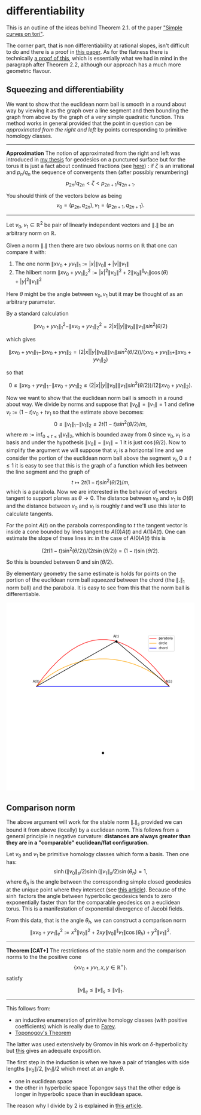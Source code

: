 <title> Toponogov </title>

# differentiability

This is an outline of the ideas behind Theorem 2.1. of the paper ["Simple curves on tori"](https://arxiv.org/abs/math/0005220).

The corner part, that is non differentiability at rational slopes,
isn't difficult to do and there is a proof in [this paper](https://arxiv.org/abs/2107.13499).
As for the flatness there is technically [a proof of this](https://arxiv.org/abs/2001.05557),
which is essentially what we had in mind in the paragraph after Theorem 2.2,
although our approach has a much more geometric flavour.



## Squeezing and differentiability


We want to show that the euclidean norm ball is smooth in a round about way
by viewing it as the graph over a line segment and then bounding the 
graph from above by the graph of a very simple quadratic function.
This method works in general provided that the point in question
can be *approximated from the right and left* by points 
corresponding to primitive homology classes.

---

**Approximation**
The notion of approximated from the right and left
was introduced in [my thesis](http://wrap.warwick.ac.uk/4008/) for geodesics on a punctured surface
but for the torus it is just a fact about continued fractions 
(see [here](https://en.wikipedia.org/wiki/Continued_fraction#Infinite_continued_fractions_and_convergents))
: if $\zeta$ is an irrational and $p_n/q_n$ the sequence of convergents
then (after possibly renumbering)
$$p_{2n}/q_{2n} < \zeta < p_{2n+1}/q_{2n+1}.$$

You should think of the vectors below  as being 
$$v_0= (p_{2n},q_{2n}), v_1 = (p_{2n+1},q_{2n+1}).$$

---


Let $v_0,v_1 \in \mathbb{R}^2$ be pair of linearly independent vectors and
$\|.\|$ be an arbitrary norm on $\mathbb{R}$.

Given a norm $\|. \|$ then there are two obvious norms on $\mathbb{R}$ that one can compare it with:

1. The one norm $\|x v_0 + y v_1 \|_1 := |x|\|v_0\| + |v| \|v_1\|$
1. The hilbert norm $\| x v_0 + y v_1 \|_2^2 := |x|^2\|v_0\|^2 +2 \|v_0\|^\|v_1\|\cos(\theta) +  |y|^2 \|v_1\|^2$

Here $\theta$ might be the angle between $v_0, v_1$ but it may be thought of as
an arbitrary parameter.

By a standard calculation

$$\| x v_0 + y v_1 \|_1^2 - \| x v_0 + y v_1 \|_2^2  =   2 |x| |y| \|v_0\|\|v_1\| sin^2(\theta/2)$$

which gives

<!-- $$\| x v_0 + y v_1 \|_1 - \| x v_0 + y v_1 \|_2  =   \frac{2|x| |y| \|v_0\|\|v_1\| sin^2(\theta/2)}{\| x v_0 + y v_1 \|_1 + \| x v_0 + y v_1 \|_2}$$ -->
$$\| x v_0 + y v_1 \|_1 - \| x v_0 + y v_1 \|_2  =   
(2|x| |y| \|v_0\|\|v_1\| sin^2(\theta/2))/( x v_0 + y v_1 \|_1 + \| x v_0 + y v_1 \|_2)$$


so that

<!-- $$0 \leq \| x v_0 + y v_1 \|_1 - \| x v_0 + y v_1 \|_2  \leq   \frac{2 |x| |y| \|v_0\|\|v_1\| sin^2(\theta/2)}{2\| x v_0 + y v_1 \|_2}.$$ -->
$$0 \leq \| x v_0 + y v_1 \|_1 - \| x v_0 + y v_1 \|_2  \leq   (2 |x| |y| \|v_0\|\|v_1\| sin^2(\theta/2))/(2\| x v_0 + y v_1 \|_2).$$


Now we want to show that the euclidean norm ball is smooth in a round about way.
We divide by norms and suppose that $\|v_0\|= \|v_1\|=1$
and define $v_t := (1-t)v_0 + tv_1$ so that the estimate above becomes:
$$0 \leq \|  v_t \|_1 - \| v_t\|_2  \leq   2 t(1-t) sin^2(\theta/2)/m,$$
where $m := \inf_{0 \leq t \leq 1} \| v_t \|_2$, which is bounded away from $0$ since $v_0,v_1$ is a basis
and under the hypothesis $\|v_0\|= \|v_1\|=1$ it is just $\cos(\theta/2)$.
Now to simplify the argument we will suppose that $v_t$ is a horizontal line 
and we consider the portion of the euclidean norm ball above the segment
$v_t,\, 0 \leq t \leq 1$
it is easy to see that this is the graph of a function which lies between the line segment and the graph of
$$ t \mapsto  2t(1-t) sin^2(\theta/2)/m,$$
which is a parabola.
Now we are interested in the behavior of vectors tangent to support planes as $\theta \rightarrow 0$.
The distance between $v_0$ and $v_1$ is $O(\theta)$ and the distance between $v_0$ and $v_t$ is roughly $t$
and we'll use this later to calculate tangents.

For the point $A(t)$ on the parabola corresponding to $t$ the tangent vector is inside a cone
bounded by lines tangent to $A(0)A(t)$ and $A(1)A(t)$.
One can estimate the slope of these lines in:
in the case of $A(0)A(t)$  this is 

<!-- $$\frac{2t(1-t) \sin^2(\theta/2)}{2t\sin(\theta/2)} = (1-t) \sin(\theta/2).$$ -->
$$(2t(1-t) \sin^2(\theta/2))/(2t\sin(\theta/2)) = (1-t) \sin(\theta/2).$$

So this is bounded between $0$ and $\sin(\theta/2)$. 

By elementary geometry the same estimate is holds for points on the portion 
of the euclidean norm ball *squeezed* between the chord (the $\|.\|_1$ norm ball) and the parabola. It is easy to see from this that the norm ball is differentiable.



![**Figure:** The euclidean ball getting squeezed](./triangle.png)


## Comparison norm

The above argument will work for the stable norm $\|. \|_s$ 
provided we can bound it from above (locally) by a euclidean norm.
This follows from a general principle in negative curvature:
**distances are always greater than they are in a "comparable" euclidean/flat configuration.**


Let $v_0$ and $v_1$ be primitive homology classes which form a basis. Then one
has: 
$$\sinh(\|v_0\|_s/2)\sinh(\|v_1\|_s/2)\sin(\theta_h) = 1,$$ 
where $\theta_h$ is the angle between the corresponding simple closed geodesics at the unique
point where they intersect (see [this article](https://arxiv.org/abs/math/0403041)).
Because of the $\sinh$ factors the angle between hyperbolic geodesics
tends to zero exponentially faster than for the comparable geodesics
on a euclidean torus. This is a manifestation of exponential divergence 
of Jacobi fields.

From this data, that is the angle $\theta_h$, we can construct a  comparison norm 
$$\| x v_0 + y v_1 \|_e^2 := x^2\|v_0\|^2 +2xy \|v_0\|^\|v_1\|\cos(\theta_h) +  y^2 \|v_1\|^2.$$

---

**Theorem [CAT+]** 
The restrictions of the stable norm and the comparison norms to the the positive cone
$$\{ x v_0 + y v_1 , \, x,y \in \mathbb{R}^+ \}.$$
satisfy 

$$\| v \|_e \leq \| v \|_s \leq \| v \|_1.$$

---

This follows from:
- an inductive enumeration of primitive homology classes (with positive coefficients)
which is really due to [Farey](https://en.wikipedia.org/wiki/Farey_sequence).
- [Toponogov's Theorem](https://en.m.wikipedia.org/wiki/Toponogov%27s_theorem#:~:text=It%20is%20one%20of%20a,a%20region%20of%20low%20curvature.)

The latter was used extensively by Gromov in his work on $\delta$-hyperbolicity 
but [this](https://www2.math.upenn.edu/~wziller/math660/TopogonovTheorem-Myer.pdf) gives an adequate exposittion.

The first step in the induction is when we have a  pair of triangles with side lengths
$\|v_0\|/2,\|v_1\|/2$ which meet at an angle $\theta$.
- one in euclidean space 
- the other in hyperbolic space
Topongov says that the other edge is longer in hyperbolic space than in euclidean space.

The reason why I divide by 2 is explained in [this article](https://arxiv.org/abs/math/0403041).



